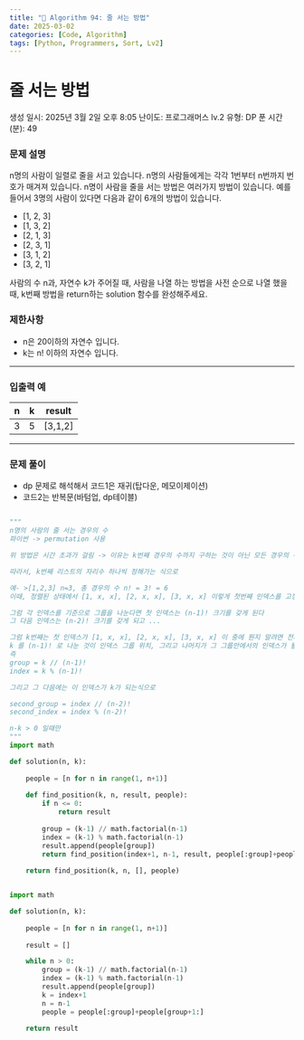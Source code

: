 ```yaml
---
title: "🧠 Algorithm 94: 줄 서는 방법"
date: 2025-03-02
categories: [Code, Algorithm]
tags: [Python, Programmers, Sort, Lv2]
---
```


# 줄 서는 방법

생성 일시: 2025년 3월 2일 오후 8:05
난이도: 프로그래머스 lv.2
유형: DP
푼 시간 (분): 49

### **문제 설명**

n명의 사람이 일렬로 줄을 서고 있습니다. n명의 사람들에게는 각각 1번부터 n번까지 번호가 매겨져 있습니다. n명이 사람을 줄을 서는 방법은 여러가지 방법이 있습니다. 예를 들어서 3명의 사람이 있다면 다음과 같이 6개의 방법이 있습니다.

- [1, 2, 3]
- [1, 3, 2]
- [2, 1, 3]
- [2, 3, 1]
- [3, 1, 2]
- [3, 2, 1]

사람의 수 n과, 자연수 k가 주어질 때, 사람을 나열 하는 방법을 사전 순으로 나열 했을 때, k번째 방법을 return하는 solution 함수를 완성해주세요.

### 제한사항

- n은 20이하의 자연수 입니다.
- k는 n! 이하의 자연수 입니다.

---

### 입출력 예

| n | k | result |
| --- | --- | --- |
| 3 | 5 | [3,1,2] |

---

### 문제 풀이

- dp 문제로 해석해서 코드1은 재귀(탑다운, 메모이제이션)
- 코드2는 반복문(바텀업, dp테이블)

```python

"""
n명의 사람의 줄 서는 경우의 수
파이썬 -> permutation 사용

위 방법은 시간 초과가 걸림 -> 이유는 k번째 경우의 수까지 구하는 것이 아닌 모든 경우의 수를 다 구한 다음에 인덱싱을 하기 때문

따라서, k번째 리스트의 자리수 하나씩 정해가는 식으로

예- >[1,2,3] n=3, 총 경우의 수 n! = 3! = 6
이때, 정렬된 상태에서 [1, x, x], [2, x, x], [3, x, x] 이렇게 첫번째 인덱스를 고정하고 나면, 각 고정된 인덱스를 가진 경우의 수는 결국 [x,x] n=2 의 경우의수 즉 (n-1)! 전체 3개에서 고정하느라 1개 썼으니 n-1

그럼 각 인덱스를 기준으로 그룹을 나눈다면 첫 인덱스는 (n-1)! 크기를 갖게 된다
그 다음 인덱스는 (n-2)! 크기를 갖게 되고 ...

그럼 k번째는 첫 인덱스가 [1, x, x], [2, x, x], [3, x, x] 이 중에 뭔지 알려면 전체 크기 n! 에서 각 인덱스 그룹 크기 (n-1)! 이고
k 를 (n-1)! 로 나눈 것이 인덱스 그룹 위치, 그리고 나머지가 그 그룹안에서의 인덱스가 될 것
즉 
group = k // (n-1)!
index = k % (n-1)!

그리고 그 다음에는 이 인덱스가 k가 되는식으로

second_group = index // (n-2)!
second_index = index % (n-2)!

n-k > 0 일때만
"""
import math

def solution(n, k):
    
    people = [n for n in range(1, n+1)]
    
    def find_position(k, n, result, people):
        if n <= 0:
            return result
        
        group = (k-1) // math.factorial(n-1)
        index = (k-1) % math.factorial(n-1)
        result.append(people[group])
        return find_position(index+1, n-1, result, people[:group]+people[group+1:])
    
    return find_position(k, n, [], people)
```

```python

import math

def solution(n, k):
    
    people = [n for n in range(1, n+1)]
    
    result = []

    while n > 0:
        group = (k-1) // math.factorial(n-1)
        index = (k-1) % math.factorial(n-1)
        result.append(people[group])
        k = index+1
        n = n-1
        people = people[:group]+people[group+1:]
    
    return result
```